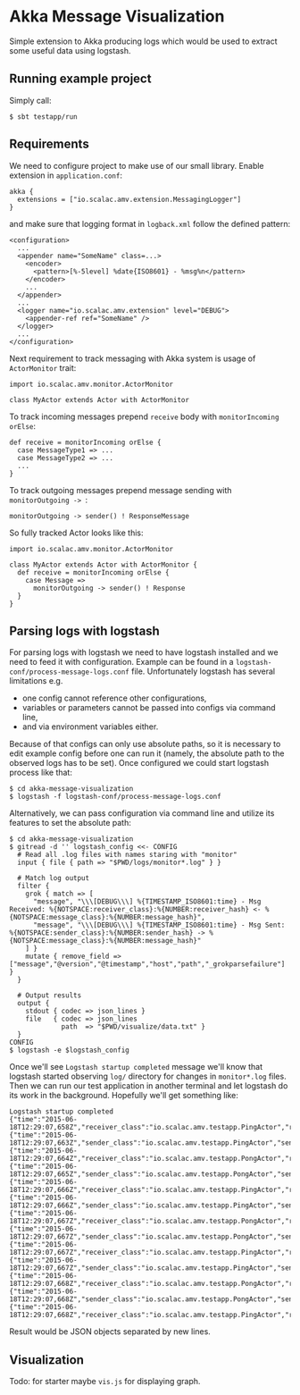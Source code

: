 # Akka Message Visualization

Simple extension to Akka producing logs which would be used to extract some useful data using logstash.

## Running example project

Simply call:

    $ sbt testapp/run
    
## Requirements

We need to configure project to make use of our small library. Enable extension in `application.conf`:

    akka {
      extensions = ["io.scalac.amv.extension.MessagingLogger"]
    }

and make sure that logging format in `logback.xml` follow the defined pattern:

    <configuration>
      ...
      <appender name="SomeName" class=...>
        <encoder>
          <pattern>[%-5level] %date{ISO8601} - %msg%n</pattern>
        </encoder>
        ...
      </appender>
      ...
      <logger name="io.scalac.amv.extension" level="DEBUG">
        <appender-ref ref="SomeName" />
      </logger>
      ...
    </configuration>

Next requirement to track messaging with Akka system is usage of `ActorMonitor` trait:

    import io.scalac.amv.monitor.ActorMonitor

    class MyActor extends Actor with ActorMonitor

To track incoming messages prepend `receive` body with `monitorIncoming orElse`:
 
    def receive = monitorIncoming orElse {
      case MessageType1 => ...
      case MessageType2 => ...
      ...
    }
    
To track outgoing messages prepend message sending with `monitorOutgoing -> `:

    monitorOutgoing -> sender() ! ResponseMessage
    
So fully tracked Actor looks like this:

    import io.scalac.amv.monitor.ActorMonitor
    
    class MyActor extends Actor with ActorMonitor {
      def receive = monitorIncoming orElse {
        case Message =>
          monitorOutgoing -> sender() ! Response
      }
    }

## Parsing logs with logstash

For parsing logs with logstash we need to have logstash installed and we need to feed it with configuration. Example can
be found in a `logstash-conf/process-message-logs.conf` file. Unfortunately logstash has several limitations e.g.

 * one config cannot reference other configurations,
 * variables or parameters cannot be passed into configs via command line,
 * and via environment variables either.
 
Because of that configs can only use absolute paths, so it is necessary to edit example config before one can run it
(namely, the absolute path to the observed logs has to be set). Once configured we could start logstash process like
that:

    $ cd akka-message-visualization
    $ logstash -f logstash-conf/process-message-logs.conf

Alternatively, we can pass configuration via command line and utilize its features to set the absolute path: 

    $ cd akka-message-visualization
    $ gitread -d '' logstash_config <<- CONFIG
      # Read all .log files with names staring with "monitor"
      input { file { path => "$PWD/logs/monitor*.log" } }
      
      # Match log output
      filter {
        grok { match => [
          "message", "\\\[DEBUG\\\] %{TIMESTAMP_ISO8601:time} - Msg Received: %{NOTSPACE:receiver_class}:%{NUMBER:receiver_hash} <- %{NOTSPACE:message_class}:%{NUMBER:message_hash}",
          "message", "\\\[DEBUG\\\] %{TIMESTAMP_ISO8601:time} - Msg Sent: %{NOTSPACE:sender_class}:%{NUMBER:sender_hash} -> %{NOTSPACE:message_class}:%{NUMBER:message_hash}"
        ] }
        mutate { remove_field => ["message","@version","@timestamp","host","path","_grokparsefailure"] }
      }
      
      # Output results
      output {
        stdout { codec => json_lines }
        file   { codec => json_lines
                 path  => "$PWD/visualize/data.txt" }
      }
    CONFIG
    $ logstash -e $logstash_config

Once we'll see `Logstash startup completed` message we'll know that logstash started observing `log/` directory for
changes in `monitor*.log` files. Then we can run our test application in another terminal and let logstash do its work
in the background. Hopefully we'll get something like:
 
    Logstash startup completed
    {"time":"2015-06-18T12:29:07,658Z","receiver_class":"io.scalac.amv.testapp.PingActor","receiver_hash":"425079042","message_class":"io.scalac.amv.testapp.PingActor$Initialize$","message_hash":"-1430411344"}
    {"time":"2015-06-18T12:29:07,663Z","sender_class":"io.scalac.amv.testapp.PingActor","sender_hash":"425079042","message_class":"io.scalac.amv.testapp.PingActor$PingMessage","message_hash":"696210608"}
    {"time":"2015-06-18T12:29:07,664Z","receiver_class":"io.scalac.amv.testapp.PongActor","receiver_hash":"161412293","message_class":"io.scalac.amv.testapp.PingActor$PingMessage","message_hash":"696210608"}
    {"time":"2015-06-18T12:29:07,665Z","sender_class":"io.scalac.amv.testapp.PongActor","sender_hash":"161412293","message_class":"io.scalac.amv.testapp.PongActor$PongMessage","message_hash":"-595598217"}
    {"time":"2015-06-18T12:29:07,666Z","receiver_class":"io.scalac.amv.testapp.PingActor","receiver_hash":"425079042","message_class":"io.scalac.amv.testapp.PongActor$PongMessage","message_hash":"-595598217"}
    {"time":"2015-06-18T12:29:07,666Z","sender_class":"io.scalac.amv.testapp.PingActor","sender_hash":"425079042","message_class":"io.scalac.amv.testapp.PingActor$PingMessage","message_hash":"696210608"}
    {"time":"2015-06-18T12:29:07,667Z","receiver_class":"io.scalac.amv.testapp.PongActor","receiver_hash":"161412293","message_class":"io.scalac.amv.testapp.PingActor$PingMessage","message_hash":"696210608"}
    {"time":"2015-06-18T12:29:07,667Z","sender_class":"io.scalac.amv.testapp.PongActor","sender_hash":"161412293","message_class":"io.scalac.amv.testapp.PongActor$PongMessage","message_hash":"-595598217"}
    {"time":"2015-06-18T12:29:07,667Z","receiver_class":"io.scalac.amv.testapp.PingActor","receiver_hash":"425079042","message_class":"io.scalac.amv.testapp.PongActor$PongMessage","message_hash":"-595598217"}
    {"time":"2015-06-18T12:29:07,667Z","sender_class":"io.scalac.amv.testapp.PingActor","sender_hash":"425079042","message_class":"io.scalac.amv.testapp.PingActor$PingMessage","message_hash":"696210608"}
    {"time":"2015-06-18T12:29:07,668Z","receiver_class":"io.scalac.amv.testapp.PongActor","receiver_hash":"161412293","message_class":"io.scalac.amv.testapp.PingActor$PingMessage","message_hash":"696210608"}
    {"time":"2015-06-18T12:29:07,668Z","sender_class":"io.scalac.amv.testapp.PongActor","sender_hash":"161412293","message_class":"io.scalac.amv.testapp.PongActor$PongMessage","message_hash":"-595598217"}
    {"time":"2015-06-18T12:29:07,668Z","receiver_class":"io.scalac.amv.testapp.PingActor","receiver_hash":"425079042","message_class":"io.scalac.amv.testapp.PongActor$PongMessage","message_hash":"-595598217"}

Result would be JSON objects separated by new lines.

## Visualization

Todo: for starter maybe `vis.js` for displaying graph. 
